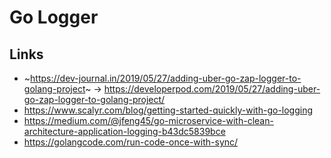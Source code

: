 # Go Logger

## Links
- ~https://dev-journal.in/2019/05/27/adding-uber-go-zap-logger-to-golang-project~ -> https://developerpod.com/2019/05/27/adding-uber-go-zap-logger-to-golang-project/
- https://www.scalyr.com/blog/getting-started-quickly-with-go-logging
- https://medium.com/@jfeng45/go-microservice-with-clean-architecture-application-logging-b43dc5839bce
- https://golangcode.com/run-code-once-with-sync/
